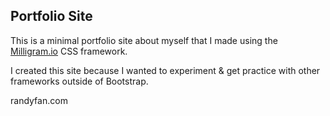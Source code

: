 ## Portfolio Site

This is a minimal portfolio site about myself that I made using the [Milligram.io](https://milligram.io/) CSS framework.

I created this site because I wanted to experiment & get practice with other frameworks outside of Bootstrap.

randyfan.com


